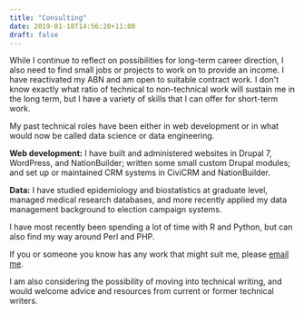 ```yaml
---
title: "Consulting"
date: 2019-01-18T14:56:20+11:00
draft: false
---
```


While I continue to reflect on possibilities for long-term career direction, I also need to find small jobs or projects to work on to provide an income. I have reactivated my ABN and am open to suitable contract work. I don't know exactly what ratio of technical to non-technical work will sustain me in the long term, but I have a variety of skills that I can offer for short-term work.

My past technical roles have been either in web development or in what would now be called data science or data engineering.

**Web development:** I have built and administered websites in Drupal 7, WordPress, and NationBuilder; written some small custom Drupal modules; and set up or maintained CRM systems in CiviCRM and NationBuilder.

**Data:** I have studied epidemiology and biostatistics at graduate level, managed medical research databases, and more recently applied my data management background to election campaign systems.

I have most recently been spending a lot of time with R and Python, but can also find my way around Perl and PHP.

If you or someone you know has any work that might suit me, please [email me](mailto:info@claudinec.net).

I am also considering the possibility of moving into technical writing, and would welcome advice and resources from current or former technical writers.
